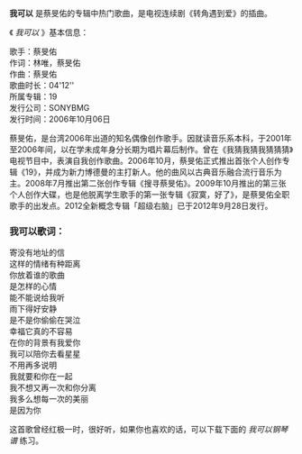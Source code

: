 

**我可以** 是蔡旻佑的专辑中热门歌曲，是电视连续剧《转角遇到爱》的插曲。

  

《 _我可以_ 》基本信息：

歌手：蔡旻佑  
作词：林唯，蔡旻佑  
作曲：蔡旻佑  
歌曲时长：04'12''  
所属专辑：19  
发行公司：SONYBMG  
发行时间：2006年10月06日

  

蔡旻佑，是台湾2006年出道的知名偶像创作歌手。因就读音乐系本科，于2001年至2006年间，以在学未成年身分长期为唱片幕后制作。曾在《我猜我猜我猜猜猜》电视节目中，表演自我创作歌曲。2006年10月，蔡旻佑正式推出首张个人创作专辑《19》，并成为新力博德曼的主打新人。他的曲风以古典音乐融合流行音乐为主。2008年7月推出第二张创作专辑《搜寻蔡旻佑》。2009年10月推出的第三张个人创作大碟，也是他脱离学生歌手的第一张专辑《寂寞，好了》，是蔡旻佑全职歌手的出发点。2012全新概念专辑「超级右脑」已于2012年9月28日发行。

### 我可以歌词：

寄没有地址的信  
这样的情绪有种距离  
你放着谁的歌曲  
是怎样的心情  
能不能说给我听  
雨下得好安静  
是不是你偷偷在哭泣  
幸福它真的不容易  
在你的背景有我爱你  
我可以陪你去看星星  
不用再多说明  
我就要和你在一起  
我不想又再一次和你分离  
我多么想每一次的美丽  
是因为你

  

这首歌曾经红极一时，很好听，如果你也喜欢的话，可以下载下面的 _我可以钢琴谱_ 练习。

